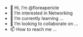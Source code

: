 - 👋 Hi, I’m @floreapericle
- 👀 I’m interested in Networking
- 🌱 I’m currently learning ...
- 💞️ I’m looking to collaborate on ...
- 📫 How to reach me ...

<!---
floreapericle/floreapericle is a ✨ special ✨ repository because its `README.md` (this file) appears on your GitHub profile.
You can click the Preview link to take a look at your changes.
--->
